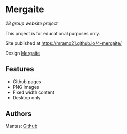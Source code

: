 # Mergaite

_28 group website project_

This project is for educational purposes only.

Site published at https://mramo21.github.io/4-mergaite/

Design [Mergaite](https://cdn.discordapp.com/attachments/648536139677958156/648860692459290634/unknown.png)


## Features
- Github pages
- PNG Images
- Fixed width content
- Desktop only

## Authors

Mantas: [Github](https://github.com/mramo21)
